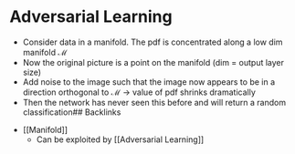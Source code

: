 # Adversarial Learning
- Consider data in a manifold. The pdf is concentrated along a low dim manifold $\mathcal{M}$
- Now the original picture is a point on the manifold (dim = output layer size)
- Add noise to the image such that the image now appears to be in a direction orthogonal to $\mathcal{M}$ -> value of pdf shrinks dramatically
- Then the network has never seen this before and will return a random classification## Backlinks
* [[Manifold]]
	* Can be exploited by [[Adversarial Learning]]

